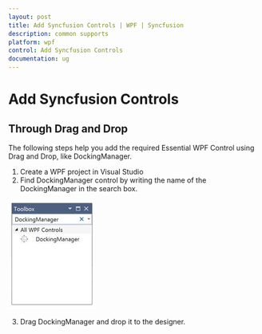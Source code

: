 ```yaml
---
layout: post
title: Add Syncfusion Controls | WPF | Syncfusion
description: common supports
platform: wpf
control: Add Syncfusion Controls
documentation: ug
---
```

# Add Syncfusion Controls

## Through Drag and Drop

The following steps help you add the required Essential WPF Control using Drag and Drop, like DockingManager.

1. Create a WPF project in Visual Studio
2. Find DockingManager control by writing the name of the DockingManager in the search box.

![](ThroughDragndDrop_images/ThroughDragndDrop_img1.jpeg)


3. Drag DockingManager and drop it to the designer.

